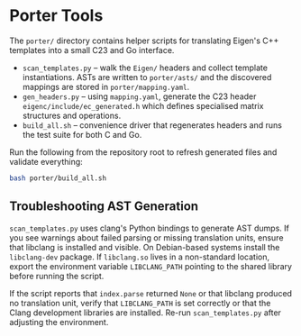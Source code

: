# Porter Tools

The `porter/` directory contains helper scripts for translating Eigen's C++
templates into a small C23 and Go interface.

* `scan_templates.py` – walk the `Eigen/` headers and collect template
  instantiations. ASTs are written to `porter/asts/` and the discovered
  mappings are stored in `porter/mapping.yaml`.
* `gen_headers.py` – using `mapping.yaml`, generate the C23 header
  `eigenc/include/ec_generated.h` which defines specialised matrix
  structures and operations.
* `build_all.sh` – convenience driver that regenerates headers and runs the
  test suite for both C and Go.

Run the following from the repository root to refresh generated files and
validate everything:

```bash
bash porter/build_all.sh
```

## Troubleshooting AST Generation

`scan_templates.py` uses clang's Python bindings to generate AST dumps. If you
see warnings about failed parsing or missing translation units, ensure that
libclang is installed and visible. On Debian-based systems install the
`libclang-dev` package. If `libclang.so` lives in a non-standard location,
export the environment variable `LIBCLANG_PATH` pointing to the shared library
before running the script.

If the script reports that `index.parse` returned `None` or that libclang
produced no translation unit, verify that `LIBCLANG_PATH` is set correctly or
that the Clang development libraries are installed. Re-run `scan_templates.py`
after adjusting the environment.
